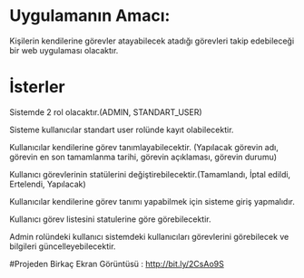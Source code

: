 # Uygulamanın Amacı:

Kişilerin kendilerine görevler atayabilecek atadığı görevleri takip edebileceği bir web uygulaması olacaktır.

# İsterler

Sistemde 2 rol olacaktır.(ADMIN, STANDART_USER)

Sisteme kullanıcılar standart user rolünde kayıt olabilecektir.

Kullanıcılar kendilerine görev tanımlayabilecektir. (Yapılacak görevin adı, görevin en son tamamlanma tarihi, görevin açıklaması, görevin durumu)

Kullanıcı görevlerinin statülerini değiştirebilecektir.(Tamamlandı, İptal edildi, Ertelendi, Yapılacak)

Kullanıcılar kendilerine görev tanımı yapabilmek için sisteme giriş yapmalıdır. 

Kullanıcı görev listesini statulerine göre görebilecektir. 

Admin rolündeki kullanıcı sistemdeki kullanıcıları görevlerini görebilecek ve bilgileri güncelleyebilecektir. 

#Projeden Birkaç Ekran Görüntüsü :  http://bit.ly/2CsAo9S
